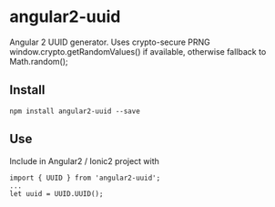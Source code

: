 # angular2-uuid
Angular 2 UUID generator.
Uses crypto-secure PRNG window.crypto.getRandomValues() if available, otherwise fallback to Math.random();

## Install
`npm install angular2-uuid --save`

## Use
Include in Angular2 / Ionic2 project with
```
import { UUID } from 'angular2-uuid';
...
let uuid = UUID.UUID();
```

